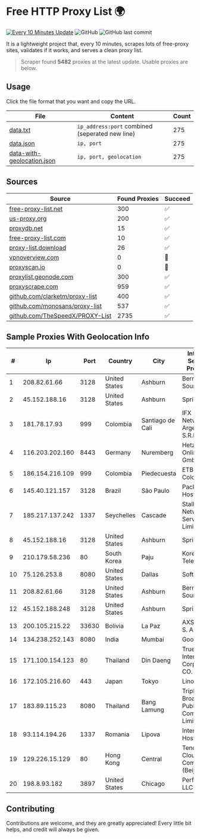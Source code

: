 
# Free HTTP Proxy List 🌍

[![Every 10 Minutes Update](https://github.com/mertguvencli/http-proxy-list/actions/workflows/main.yml/badge.svg?branch=main)](https://github.com/mertguvencli/http-proxy-list/actions/workflows/main.yml)
![GitHub](https://img.shields.io/github/license/mertguvencli/http-proxy-list)
![GitHub last commit](https://img.shields.io/github/last-commit/mertguvencli/http-proxy-list)

It is a lightweight project that, every 10 minutes, scrapes lots of free-proxy sites, validates if it works, and serves a clean proxy list.


> Scraper found **5482** proxies at the latest update. Usable proxies are below.

## Usage

Click the file format that you want and copy the URL.


|File|Content|Count|
|----|-------|-----|
|[data.txt](https://raw.githubusercontent.com/mertguvencli/http-proxy-list/main/proxy-list/data.txt)|`ip_address:port` combined (seperated new line)|275|
|[data.json](https://raw.githubusercontent.com/mertguvencli/http-proxy-list/main/proxy-list/data.json)|`ip, port`|275|
|[data-with-geolocation.json](https://raw.githubusercontent.com/mertguvencli/http-proxy-list/main/proxy-list/data-with-geolocation.json)|`ip, port, geolocation`|275|

## Sources

|Source|Found Proxies|Succeed|
|------|-------------|-------|
|[free-proxy-list.net](https://free-proxy-list.net)|300|✅|
|[us-proxy.org](https://www.us-proxy.org)|200|✅|
|[proxydb.net](http://proxydb.net)|15|✅|
|[free-proxy-list.com](https://free-proxy-list.com/?page=&port=&type%5B%5D=http&type%5B%5D=https&up_time=0&search=Search)|10|✅|
|[proxy-list.download](https://www.proxy-list.download/HTTP)|26|✅|
|[vpnoverview.com](https://vpnoverview.com/privacy/anonymous-browsing/free-proxy-servers)|0|🚫|
|[proxyscan.io](https://www.proxyscan.io)|0|🚫|
|[proxylist.geonode.com](https://proxylist.geonode.com/api/proxy-list?limit=300&page=1&sort_by=lastChecked&sort_type=desc&protocols=http,https)|300|✅|
|[proxyscrape.com](https://api.proxyscrape.com/v2/?request=displayproxies&protocol=http&timeout=10000&country=all&ssl=all&anonymity=all)|959|✅|
|[github.com/clarketm/proxy-list](https://raw.githubusercontent.com/clarketm/proxy-list/master/proxy-list-raw.txt)|400|✅|
|[github.com/monosans/proxy-list](https://raw.githubusercontent.com/monosans/proxy-list/main/proxies/http.txt)|537|✅|
|[github.com/TheSpeedX/PROXY-List](https://raw.githubusercontent.com/TheSpeedX/PROXY-List/master/http.txt)|2735|✅|


## Sample Proxies With Geolocation Info

|#|Ip|Port|Country|City|Internet Service Provider|
|-|--|----|-------|----|-------------------------|
|1|208.82.61.66|3128|United States|Ashburn|Bernardi Sounds|
|2|45.152.188.16|3128|United States|Ashburn|Sprint|
|3|181.78.17.93|999|Colombia|Santiago de Cali|IFX Networks Argentina S.R.L|
|4|116.203.202.160|8443|Germany|Nuremberg|Hetzner Online GmbH|
|5|186.154.216.109|999|Colombia|Piedecuesta|ETB - Colombia|
|6|145.40.121.157|3128|Brazil|São Paulo|Packet Host, Inc.|
|7|185.217.137.242|1337|Seychelles|Cascade|Stallion Network Services Limited|
|8|45.152.188.16|3128|United States|Ashburn|Sprint|
|9|210.179.58.236|80|South Korea|Paju|Korea Telecom|
|10|75.126.253.8|8080|United States|Dallas|SoftLayer|
|11|208.82.61.66|3128|United States|Ashburn|Bernardi Sounds|
|12|45.152.188.248|3128|United States|Ashburn|Sprint|
|13|200.105.215.22|33630|Bolivia|La Paz|AXS Bolivia S. A.|
|14|134.238.252.143|8080|India|Mumbai|Google LLC|
|15|171.100.154.123|80|Thailand|Din Daeng|True Internet Corporation CO. Ltd.|
|16|172.105.216.60|443|Japan|Tokyo|Linode, LLC|
|17|183.89.115.23|8080|Thailand|Bang Lamung|Triple T Broadband Public Company Limited|
|18|93.114.194.26|1337|Romania|Lipova|Interkvm Host SRL|
|19|129.226.15.129|80|Hong Kong|Central|Tencent Cloud Computing (Beijing) Co|
|20|198.8.93.182|3897|United States|Chicago|Performive LLC|



## Contributing

Contributions are welcome, and they are greatly appreciated! Every
little bit helps, and credit will always be given.

